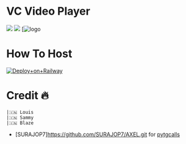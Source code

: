 # VC Video Player

<a href="https://t.me/https://https://t.me/AXEL_SUPPORT"><img src="https://img.shields.io/badge/Join-Telegram%20Channel-red.svg?logo=Telegram"></a>
<a href="https://t.me/NUCLEARUSERBOT"><img src="https://img.shields.io/badge/Join-Telegram%20Group-blue.svg?logo=telegram"></a>
[![logo](https://telegra.ph/file/497b78aede41ff0970e71.jpg)
# How To Host 
[![Deploy+on+Railway](https://railway.app/button.svg)](https://railway.app/new/template?template=https://github.com/SURAJOP7/AXEL.gitVcVideoPlayer&envs=API_ID,API_HASH,BOT_TOKEN,SESSION_NAME)


# Credit 🔥 
```
|🇮🇳 Louis 
|🇮🇳 Sammy
|🇮🇳 Blaze
```
- [SURAJOP7]https://github.com/SURAJOP7/AXEL.git for [pytgcalls](https://github.com/MarshalX/tgcalls)



